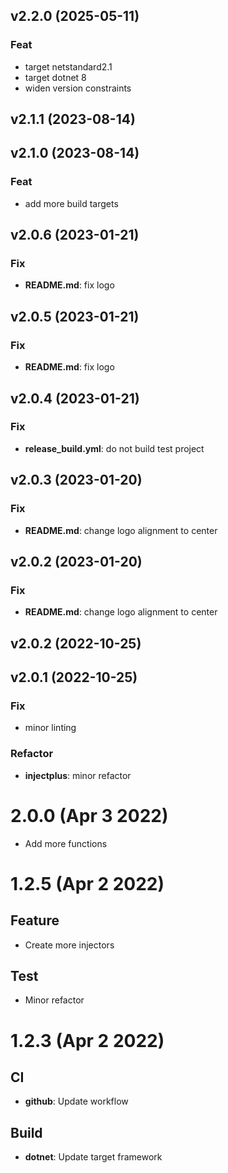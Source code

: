 ## v2.2.0 (2025-05-11)

### Feat

- target netstandard2.1
- target dotnet 8
- widen version constraints

## v2.1.1 (2023-08-14)

## v2.1.0 (2023-08-14)

### Feat

- add more build targets

## v2.0.6 (2023-01-21)

### Fix

- **README.md**: fix logo

## v2.0.5 (2023-01-21)

### Fix

- **README.md**: fix logo

## v2.0.4 (2023-01-21)

### Fix

- **release_build.yml**: do not build test project

## v2.0.3 (2023-01-20)

### Fix

- **README.md**: change logo alignment to center

## v2.0.2 (2023-01-20)

### Fix

- **README.md**: change logo alignment to center

## v2.0.2 (2022-10-25)

## v2.0.1 (2022-10-25)

### Fix

- minor linting

### Refactor

- **injectplus**: minor refactor

# 2.0.0 (Apr 3 2022)

- Add more functions

# 1.2.5 (Apr 2 2022)

## Feature

- Create more injectors

## Test

- Minor refactor

# 1.2.3 (Apr 2 2022)

## CI

- **github**: Update workflow

## Build

- **dotnet**: Update target framework

